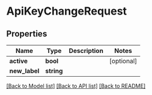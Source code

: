# ApiKeyChangeRequest

## Properties
Name | Type | Description | Notes
------------ | ------------- | ------------- | -------------
**active** | **bool** |  | [optional] 
**new_label** | **string** |  | 

[[Back to Model list]](../README.md#documentation-for-models) [[Back to API list]](../README.md#documentation-for-api-endpoints) [[Back to README]](../README.md)


